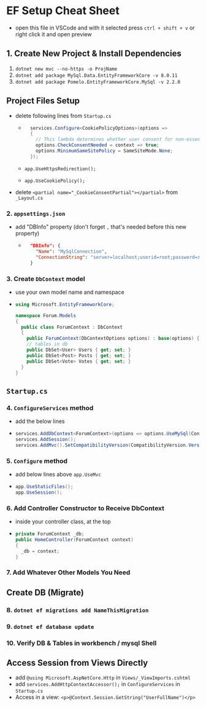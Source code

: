 # EF Setup Cheat Sheet

- open this file in VSCode and with it selected press `ctrl + shift + v` or right click it and open preview

## 1. Create New Project & Install Dependencies

1. `dotnet new mvc --no-https -o ProjName`
2. `dotnet add package MySql.Data.EntityFrameworkCore -v 8.0.11`
3. `dotnet add package Pomelo.EntityFrameworkCore.MySql -v 2.2.0`

## Project Files Setup

- delete following lines from `Startup.cs`

  - ```csharp
      services.Configure<CookiePolicyOptions>(options =>
      {
        // This lambda determines whether user consent for non-essential cookies is needed for a given request.
        options.CheckConsentNeeded = context => true;
        options.MinimumSameSitePolicy = SameSiteMode.None;
      });
    ```

  - `app.UseHttpsRedirection();`
  - `app.UseCookiePolicy();`

- delete `<partial name="_CookieConsentPartial"></partial>` from `_Layout.cs`

### 2. `appsettings.json`

- add "DBInfo" property (don't forget `,` that's needed before this new property)

  - ```json
      "DBInfo": {
        "Name": "MySqlConnection",
        "ConnectionString": "server=localhost;userid=root;password=root;port=3306;database=YOUR_DB_NAME;SslMode=None"
      }
    ```

### 3. Create `DbContext` model

- use your own model name and namespace

- ```csharp
  using Microsoft.EntityFrameworkCore;

  namespace Forum.Models
  {
    public class ForumContext : DbContext
    {
      public ForumContext(DbContextOptions options) : base(options) { }
      // tables in db
      public DbSet<User> Users { get; set; }
      public DbSet<Post> Posts { get; set; }
      public DbSet<Vote> Votes { get; set; }
    }
  }
  ```

## `Startup.cs`

### 4. `ConfigureServices` method

- add the below lines

- ```csharp
  services.AddDbContext<ForumContext>(options => options.UseMySql(Configuration["DBInfo:ConnectionString"]));
  services.AddSession();
  services.AddMvc().SetCompatibilityVersion(CompatibilityVersion.Version_2_2);
  ```

### 5. `Configure` method

- add below lines above `app.UseMvc`

- ```csharp
  app.UseStaticFiles();
  app.UseSession();
  ```

### 6. Add Controller Constructor to Receive DbContext

- inside your controller class, at the top

- ```csharp
  private ForumContext _db;
  public HomeController(ForumContext context)
  {
    _db = context;
  }
  ```

### 7. Add Whatever Other Models You Need

## Create DB (Migrate)

### 8. `dotnet ef migrations add NameThisMigration`

### 9. `dotnet ef database update`

### 10. Verify DB & Tables in workbench / mysql Shell

## Access Session from Views Directly

- add `@using Microsoft.AspNetCore.Http` in `Views/_ViewImports.cshtml`
- add `services.AddHttpContextAccessor();` in `ConfigureServices` in `Startup.cs`
- Access in a view: `<p>@Context.Session.GetString("UserFullName")</p>`
